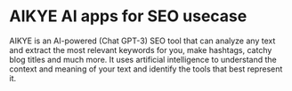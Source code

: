 # AIKYE AI apps for SEO usecase

AIKYE is an AI-powered (Chat GPT-3) SEO tool that can analyze any text and extract the most relevant keywords for you, make hashtags, catchy blog titles and much more. It uses artificial intelligence to understand the context and meaning of your text and identify the tools that best represent it.
